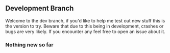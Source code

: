 ## Development Branch
Welcome to the dev branch, if you'd like to help me test out new stuff this is the version to try.
Beware that due to this being in development, crashes or bugs are very likely. If you encounter any feel free to open an issue about it.

### Nothing new so far
